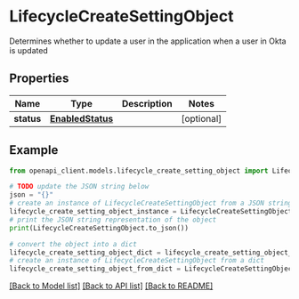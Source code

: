 # LifecycleCreateSettingObject

Determines whether to update a user in the application when a user in Okta is updated

## Properties

Name | Type | Description | Notes
------------ | ------------- | ------------- | -------------
**status** | [**EnabledStatus**](EnabledStatus.md) |  | [optional] 

## Example

```python
from openapi_client.models.lifecycle_create_setting_object import LifecycleCreateSettingObject

# TODO update the JSON string below
json = "{}"
# create an instance of LifecycleCreateSettingObject from a JSON string
lifecycle_create_setting_object_instance = LifecycleCreateSettingObject.from_json(json)
# print the JSON string representation of the object
print(LifecycleCreateSettingObject.to_json())

# convert the object into a dict
lifecycle_create_setting_object_dict = lifecycle_create_setting_object_instance.to_dict()
# create an instance of LifecycleCreateSettingObject from a dict
lifecycle_create_setting_object_from_dict = LifecycleCreateSettingObject.from_dict(lifecycle_create_setting_object_dict)
```
[[Back to Model list]](../README.md#documentation-for-models) [[Back to API list]](../README.md#documentation-for-api-endpoints) [[Back to README]](../README.md)


